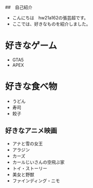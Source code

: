 ##　自己紹介
   - こんにちは　hw21a162の張芸超です。
   - ここでは、好きなものを紹介しました。


# 好きなゲーム

   - GTA5
   - APEX

# 好きな食べ物
   - うどん
   - 寿司
   - 餃子

## 好きなアニメ映画

   - アナと雪の女王
   - アラジン
   - カーズ
   - カールじいさんの空飛ぶ家
   - トイ・ストーリー
   - 美女と野獣
   - ファインディング・ニモ
